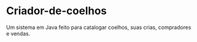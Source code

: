 # Criador-de-coelhos
Um sistema em Java feito para catalogar coelhos, suas crias, compradores e vendas.
